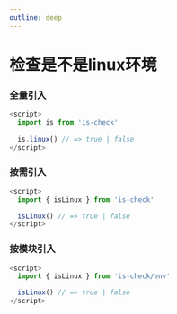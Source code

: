 ```yaml
---
outline: deep
---
```


# 检查是不是linux环境

### 全量引入
```javascript
<script>
  import is from 'is-check'
  
  is.linux() // => true | false
</script>
````
### 按需引入
```javascript
<script>
  import { isLinux } from 'is-check'

  isLinux() // => true | false
</script>
````
### 按模块引入
```javascript
<script>
  import { isLinux } from 'is-check/env'

  isLinux() // => true | false
</script>
````
